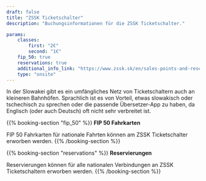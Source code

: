 ```yaml
---
draft: false
title: "ZSSK Ticketschalter"
description: "Buchungsinformationen für die ZSSK Ticketschalter."

params:
    classes:
        first: "2€"
        second: "1€"
    fip_50: true
    reservations: true
    additional_info_link: "https://www.zssk.sk/en/sales-points-and-reservations/"
    type: "onsite"
---
```


In der Slowakei gibt es ein umfängliches Netz von Ticketschaltern auch an kleineren Bahnhöfen. Sprachlich ist es von Vorteil, etwas slowakisch oder tschechisch zu sprechen oder die passende Übersetzer-App zu haben, da Englisch (oder auch Deutsch) oft nicht sehr verbreitet ist.

{{% booking-section "fip_50" %}}
**FIP 50 Fahrkarten**

FIP 50 Fahrkarten für nationale Fahrten können am ZSSK Ticketschalter erworben werden.
{{% /booking-section %}}

{{% booking-section "reservations" %}}
**Reservierungen**

Reservierungen können für alle nationalen Verbindungen an ZSSK Ticketschaltern erworben werden.
{{% /booking-section %}}
